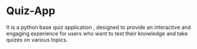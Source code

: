 # Quiz-App

It is a python base quiz application , designed to provide an interactive and engaging experience for users who want to test their knowledge and take quizes on various topics.
